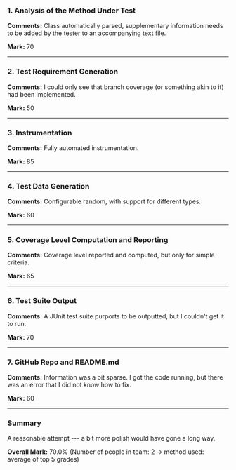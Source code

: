 ### 1. Analysis of the Method Under Test

__Comments:__ Class automatically parsed, supplementary information needs to be
added by the tester to an accompanying text file. 

__Mark:__ 70

---

### 2. Test Requirement Generation

__Comments:__ I could only see that branch coverage (or something akin to it)
had been implemented.

__Mark:__ 50

---

### 3. Instrumentation

__Comments:__ Fully automated instrumentation.

__Mark:__ 85

---

### 4. Test Data Generation

__Comments:__ Configurable random, with support for different types. 

__Mark:__ 60

---

### 5. Coverage Level Computation and Reporting

__Comments:__ Coverage level reported and computed, but only for simple criteria.

__Mark:__ 65

---

### 6. Test Suite Output

__Comments:__ A JUnit test suite purports to be outputted, but I couldn't get it to run.

__Mark:__ 70

---

### 7. GitHub Repo and README.md

__Comments:__ Information was a bit sparse. I got the code running, but there
was an error that I did not know how to fix. 

__Mark:__ 60

---

### Summary

A reasonable attempt --- a bit more polish would have gone a long way. 

__Overall Mark:__ 70.0% (Number of people in team: 2 -> method used: average of top 5 grades)